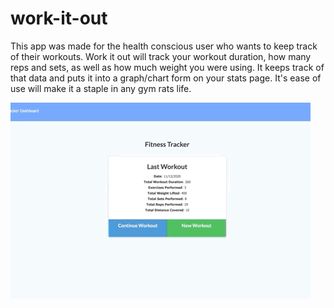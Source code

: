 # work-it-out

This app was made for the health conscious user who wants to keep track of their workouts. 
Work it out will track your workout duration, how many reps and sets, as well as how much weight you were using. It keeps track of that data and puts it into a graph/chart form on your stats page. It's ease of use will make it a staple in any gym rats life. 

![Gif of App](workoutapp.gif)
